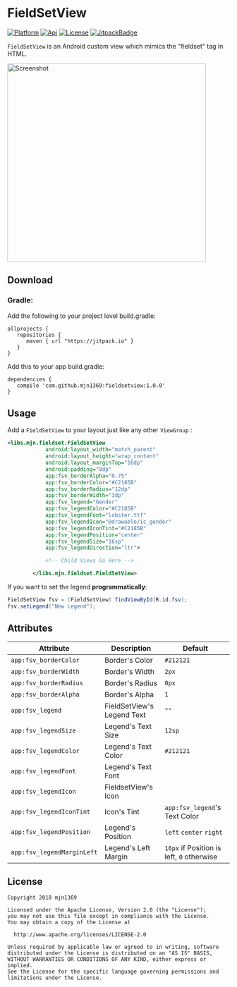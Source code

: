 [ProjectGithubUrl]:     https://github.com/mjn1369/fieldsetview
[PlatformBadge]:  https://img.shields.io/badge/Platform-Android-blue.svg
[ApiBadge]:       https://img.shields.io/badge/API-10%2B-blue.svg
[ProjectLicenceUrl]:    http://www.apache.org/licenses/LICENSE-2.0
[LicenseBadge]:   https://img.shields.io/badge/License-Apache_v2.0-blue.svg
[JitpackBadge]:   https://jitpack.io/v/mjn1369/fieldsetview.svg
[JitpackUrl]:    https://jitpack.io/#mjn1369/fieldsetview
# FieldSetView
[![Platform][PlatformBadge]][ProjectGithubUrl]
[![Api][ApiBadge]][ProjectGithubUrl]
[![License][LicenseBadge]][ProjectLicenceUrl]
[![JitpackBadge]][JitpackUrl]

```FieldSetView``` is an Android custom view which mimics the "fieldset" tag in HTML.

<img src="https://github.com/mjn1369/FieldSetView/blob/master/Screenshot/screenshot.png" width="450" alt="Screenshot">

## Download
### Gradle:
Add the following to your project level build.gradle:

```
allprojects {
   repositories {
      maven { url "https://jitpack.io" }
   }
}
```

Add this to your app build.gradle:

```
dependencies {
   compile 'com.github.mjn1369:fieldsetview:1.0.0'
}
```

## Usage
Add a ```FieldSetView``` to your layout just like any other ```ViewGroup``` :

```xml
<libs.mjn.fieldset.FieldSetView
            android:layout_width="match_parent"
            android:layout_height="wrap_content"
            android:layout_marginTop="16dp"
            android:padding="8dp"
            app:fsv_borderAlpha="0.75"
            app:fsv_borderColor="#C2185B"
            app:fsv_borderRadius="12dp"
            app:fsv_borderWidth="3dp"
            app:fsv_legend="Gender"
            app:fsv_legendColor="#C2185B"
            app:fsv_legendFont="lobster.ttf"
            app:fsv_legendIcon="@drawable/ic_gender"
            app:fsv_legendIconTint="#C2185B"
            app:fsv_legendPosition="center"
            app:fsv_legendSize="16sp"
            app:fsv_legendDirection="ltr">

            <!-- Child Views Go Here -->

        </libs.mjn.fieldset.FieldSetView>
```
 
If you want to set the legend __programmatically__:
```java
FieldSetView fsv = (FieldSetView) findViewById(R.id.fsv);
fsv.setLegend("New Legend");
```
## Attributes
|            Attribute            |            Description            |            Default            |
 | ------------------------------- | -------------------------------   | --------------------------    |
 | ```app:fsv_borderColor```|Border's Color|```#212121```|
 | ```app:fsv_borderWidth```|Border's Width|```2px```|
 | ```app:fsv_borderRadius```|Border's Radius|```0px```|
 | ```app:fsv_borderAlpha```|Border's Alpha|```1```|
 |```app:fsv_legend```|FieldSetView's Legend Text|```""```|
 |```app:fsv_legendSize```|Legend's Text Size|```12sp```|
 |```app:fsv_legendColor```|Legend's Text Color|```#212121```|
 |```app:fsv_legendFont```|Legend's Text Font||
 |```app:fsv_legendIcon```|FieldsetView's Icon||
 |```app:fsv_legendIconTint```|Icon's Tint|```app:fsv_legend```'s Text Color|
 |```app:fsv_legendPosition```|Legend's Position|```left``` ```center``` ```right```|
 |```app:fsv_legendMarginLeft```|Legend's Left Margin|```16px``` if Position is left, ```0``` otherwise|
 
## License
 ```
Copyright 2018 mjn1369

Licensed under the Apache License, Version 2.0 (the "License");
you may not use this file except in compliance with the License.
You may obtain a copy of the License at

   http://www.apache.org/licenses/LICENSE-2.0

Unless required by applicable law or agreed to in writing, software
distributed under the License is distributed on an "AS IS" BASIS,
WITHOUT WARRANTIES OR CONDITIONS OF ANY KIND, either express or implied.
See the License for the specific language governing permissions and
limitations under the License.
 
```  
